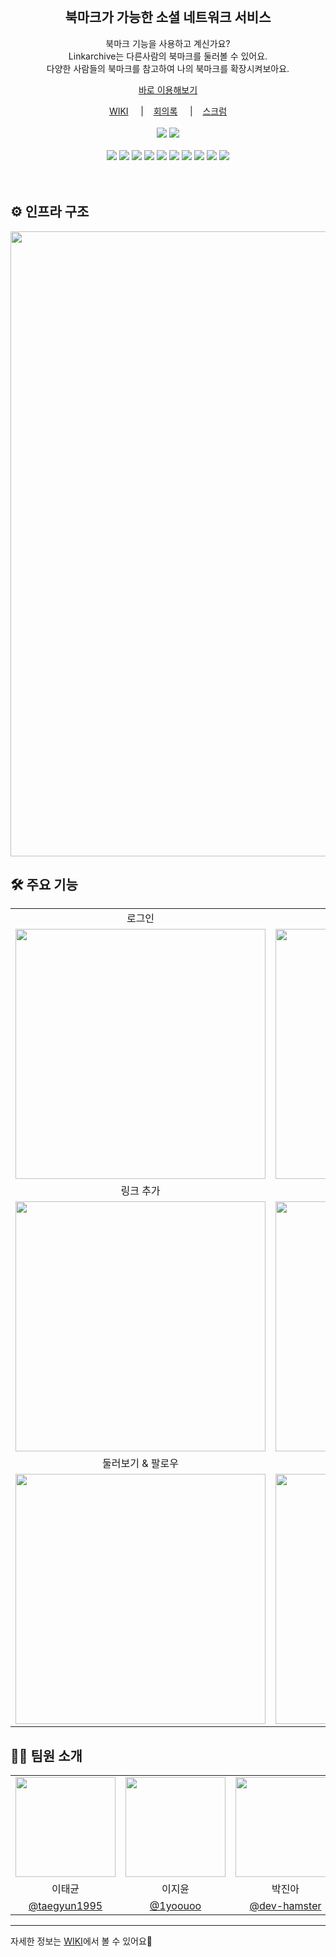 <div align="center">
    <br />
    <h2>북마크가 가능한 소셜 네트워크 서비스</h2>
    <p>
        북마크 기능을 사용하고 계신가요?<br />
        Linkarchive는 다른사람의 북마크를 둘러볼 수 있어요. <br />
        다양한 사람들의 북마크를 참고하여 나의 북마크를 확장시켜보아요.
    </p>
    <p>
        <a href="https://www.link-archive.com/" target="_blank">바로 이용해보기</a>
    </p>
    <a href="https://github.com/linkarchive/Front-End/wiki" target="_blank">WIKI</a> &nbsp; &nbsp; |&nbsp; &nbsp; 
    <a href="https://github.com/linkarchive/Front-End/wiki/2023%E2%80%9004%E2%80%9019-%ED%9A%8C%EC%9D%98%EB%A1%9D" target="_blank">회의록</a> &nbsp; &nbsp; |&nbsp; &nbsp;
    <a href="https://github.com/linkarchive/Front-End/wiki/2023%E2%80%9007%E2%80%9004-%EC%8A%A4%ED%81%AC%EB%9F%BC" target="_blank">스크럼</a>
    <br /><br />
    <img src="https://hits.seeyoufarm.com/api/count/incr/badge.svg?url=https%3A%2F%2Fgithub.com%2Flinkarchive%2FFront-End&count_bg=%238F84ED&title_bg=%23555555&icon=&icon_color=%23E7E7E7&title=hits&edge_flat=false"/></a>
    <img src="https://img.shields.io/badge/release-1.0.0-8F84ED"> 
    <br /><br />
    <img src="https://img.shields.io/badge/next.js-13.3.4-black?logo=next.js">
    <img src="https://img.shields.io/badge/TypeScript-5.0.4-%23007ACC?logo=typescript">
    <img src="https://img.shields.io/badge/React-18.2.0-%2361DAFB?logo=react">
    <img src="https://img.shields.io/badge/Redux-4.2.1-%23764ABC?logo=redux">
    <img src="https://img.shields.io/badge/Axios-1.4.0-%23A33A3A">
    <img src="https://img.shields.io/badge/Styled--components-5.3.10-%23DB7093?logo=styled-components">
    <img src="https://img.shields.io/badge/React--query-4.29.5-%2320232a">
    <img src="https://img.shields.io/badge/ESLint-8.14.0-%234B32C3?logo=eslint">
    <img src="https://img.shields.io/badge/Prettier-2.6.2-%23F7B93E?logo=prettier">
    <img src="https://img.shields.io/badge/Vercel-%23000000?logo=vercel">

</div>
<br /><br />

<h2>⚙️ 인프라 구조</h2>
<img src="https://github.com/linkarchive/.github/assets/95176511/6d4605bf-08b7-450c-85cb-6be3baeeb26a" width="1000" />

## 🛠 주요 기능

 <table>
    <tr>
      <td align="center">로그인</td>
      <td align="center">닉네임 변경</td>
    </tr>
    <tr>
      <td align="center" width="500"><img src="https://github.com/linkarchive/Front-End/assets/79697414/bf481ecb-f7be-4f21-aaba-81a6b787b1c5" width="400" /></td>
      <td align="center" width="500"><img src="https://github.com/linkarchive/Front-End/assets/79697414/74664e8a-9d8e-43fa-87f9-d2ae16521227" width="400"/></td>
    </tr>
    <tr>
      <td align="center">링크 추가</td>
      <td align="center">마크 하기</td>
    </tr>
    <tr>
      <td align="center" width="500"><img src="https://github.com/linkarchive/Front-End/assets/79697414/fdd7db05-72e3-4cee-8823-ef24cc425f03" width="400"/></td>
      <td align="center" width="500"><img src="https://github.com/linkarchive/Front-End/assets/79697414/49edc7b7-b292-4748-9b94-0a254133a2cf" width="400"/></td>
    </tr>
    <tr>
      <td align="center">둘러보기 & 팔로우</td>
      <td align="center">프로필 수정</td>
    </tr>
    <tr>
      <td align="center" width="500"><img src="https://github.com/linkarchive/Front-End/assets/79697414/4bf55cdd-9cf7-48c0-9ef5-2ee6e164189f" width="400"/></td>
      <td align="center" width="500"><img src="https://github.com/linkarchive/Front-End/assets/79697414/b5d1c5d8-85e5-47cb-b39f-2ac047f87bf4" width="400"/></td>
    </tr>
 </table>
<h2>🧑‍💻 팀원 소개</h2>
  <table>
    <tr>
      <td align="center"><img src="https://github.com/taegyun1995.png" width="160"></td>
      <td align="center"><img src="https://github.com/1yoouoo.png" width="160"></td>
      <td align="center"><img src="https://github.com/dev-hamster.png" width="160"></td>
      <td align="center"><img src="https://github.com/esubine.png" width="160"></td>
      <td align="center"><img src="https://github.com/sujin003147.png" width="160"></td>
    </tr>
    <tr>
      <td align="center">이태균</td>
      <td align="center">이지윤</td>
      <td align="center">박진아</td>
      <td align="center">이수빈</td>
      <td align="center">박수진</td>
    </tr>
    <tr>
      <td align="center"><a href="https://github.com/taegyun1995" target="_blank">@taegyun1995</a></td>
      <td align="center"><a href="https://github.com/1yoouoo" target="_blank" width="160">@1yoouoo</a></td>
      <td align="center"><a href="https://github.com/dev-hamster" target="_blank">@dev-hamster</a></td>
      <td align="center"><a href="https://github.com/esubine" target="_blank">@esubine</a></td>
      <td align="center"><a href="https://github.com/sujin003147" target="_blank">@sujin003147</a></td>
    </tr>
  </table>
  
  
  ---
자세한 정보는 [WIKI](https://github.com/linkarchive/LinkArchive/wiki)에서 볼 수 있어요📝
